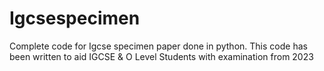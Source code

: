 # Igcsespecimen
Complete code for Igcse specimen paper done in python. This code has been written to aid IGCSE & O Level Students with examination from 2023
